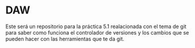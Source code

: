 # DAW
Este será un repositorio para la práctica 5.1 realacionada con el tema de git para saber como funciona el controlador de versiones y los cambios que se pueden hacer con las herramientas que te da git. 
